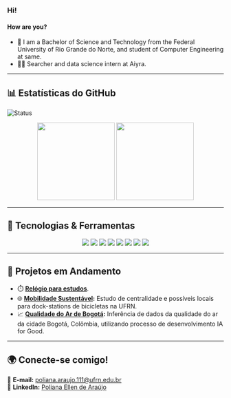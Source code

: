 ### Hi!
#### How are you?

- 📖 I am a Bachelor of Science and Technology from the Federal University of Rio Grande do Norte, and student of Computer Engineering at same.
- 👩‍💻 Searcher and data science intern at Aiyra.

---

## 📊 Estatísticas do GitHub

![Status](./url)

<div align="center">
  <img height="180em" src="https://github-readme-stats.vercel.app/api?username=polianaraujo&show_icons=true&theme=tokyonight" />
  <img height="180em" src="https://github-readme-stats.vercel.app/api/top-langs/?username=polianaraujo&layout=compact&theme=tokyonight" />
</div>

---

## 🌟 Tecnologias & Ferramentas

<div align="center">
  <img src="https://img.shields.io/badge/-Python-3776AB?style=flat-square&logo=python&logoColor=white" />
  <img src="https://img.shields.io/badge/-Pandas-150458?style=flat-square&logo=pandas&logoColor=white" />
  <img src="https://img.shields.io/badge/-NumPy-013243?style=flat-square&logo=numpy&logoColor=white" />
  <img src="https://img.shields.io/badge/-Machine%20Learning-FF6F61?style=flat-square&logo=tensorflow&logoColor=white" />
  <img src="https://img.shields.io/badge/-Big%20Data-00C7B7?style=flat-square&logo=apache-spark&logoColor=white" />
  <img src="https://img.shields.io/badge/-Matplotlib-11557C?style=flat-square&logo=plotly&logoColor=white" />
  <img src="https://img.shields.io/badge/-Git-F05032?style=flat-square&logo=git&logoColor=white" />
  <img src="https://img.shields.io/badge/-VS%20Code-007ACC?style=flat-square&logo=visual-studio-code&logoColor=white" />
</div>

---

## 🚧 Projetos em Andamento

- ⏱️ **[Relógio para estudos](https://github.com/polianaraujo/cloc)**.  
- 🌐 **[Mobilidade Sustentável](https://github.com/polianaraujo/aed2/tree/main/U1T5_2):** Estudo de centralidade e possíveis locais para dock-stations de bicicletas na UFRN.
- 📈 **[Qualidade do Ar de Bogotá](https://github.com/polianaraujo/air-quality):** Inferência de dados da qualidade do ar da cidade Bogotá, Colômbia, utilizando processo de desenvolvimento IA for Good.

---

## 🌍 Conecte-se comigo!

💌 **E-mail:** [poliana.araujo.111@ufrn.edu.br](mailto:poliana.araujo.111@ufrn.edu.br)  
🔗 **LinkedIn:** [Poliana Ellen de Araújo](https://www.linkedin.com/in/polianaraujo/)  
